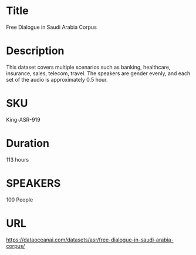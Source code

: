 # Title 
Free Dialogue in Saudi Arabia Corpus

# Description
This dataset covers multiple scenarios such as banking, healthcare, insurance, sales, telecom, travel. The speakers are gender evenly, and each set of the audio is approximately 0.5 hour.       
                          
# SKU
King-ASR-919

# Duration
113 hours

# SPEAKERS
100 People
            
# URL
https://dataoceanai.com/datasets/asr/free-dialogue-in-saudi-arabia-corpus/
